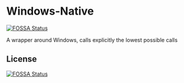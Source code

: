 # Windows-Native
[![FOSSA Status](https://app.fossa.com/api/projects/git%2Bgithub.com%2FBlackOfWorld%2FWindows-Native.svg?type=shield)](https://app.fossa.com/projects/git%2Bgithub.com%2FBlackOfWorld%2FWindows-Native?ref=badge_shield)

A wrapper around Windows, calls explicitly the lowest possible calls


## License
[![FOSSA Status](https://app.fossa.com/api/projects/git%2Bgithub.com%2FBlackOfWorld%2FWindows-Native.svg?type=large)](https://app.fossa.com/projects/git%2Bgithub.com%2FBlackOfWorld%2FWindows-Native?ref=badge_large)